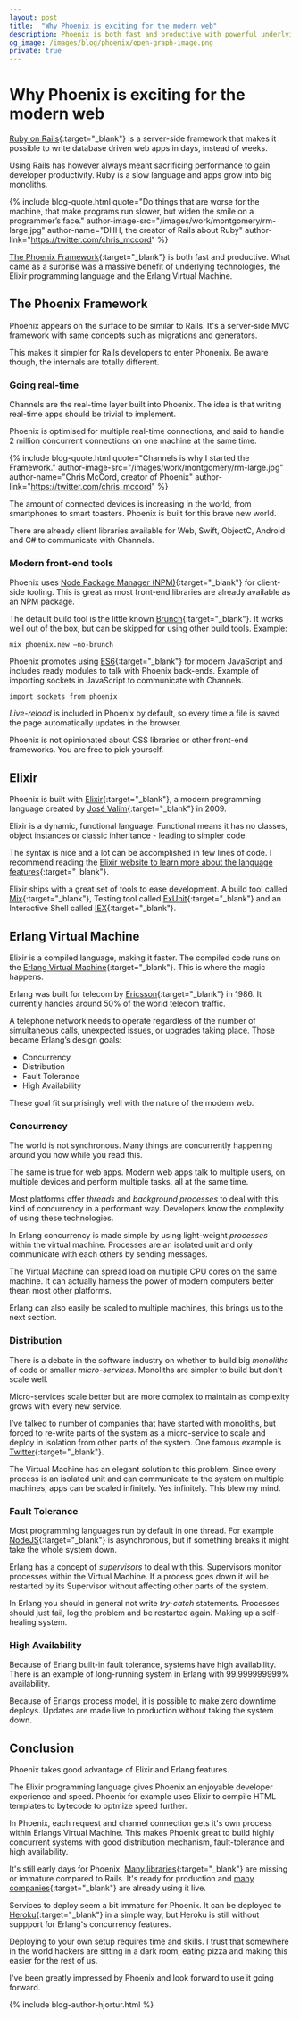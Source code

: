 ```yaml
---
layout: post
title:  "Why Phoenix is exciting for the modern web"
description: Phoenix is both fast and productive with powerful underlying technologies; Elixir & Erlang.
og_image: /images/blog/phoenix/open-graph-image.png
private: true
---
```


# Why Phoenix is exciting for the modern web

[Ruby on Rails](http://rubyonrails.org/){:target="_blank"} is a server-side framework that makes it possible to write database driven web apps in days, instead of weeks. 

Using Rails has however always meant sacrificing performance to gain developer productivity. Ruby is a slow language and apps grow into big monoliths. 

{% include blog-quote.html quote="Do things that are worse for the machine, that make programs run slower, but widen the smile on a programmer’s face." author-image-src="/images/work/montgomery/rm-large.jpg" author-name="DHH, the creator of Rails about Ruby" author-link="https://twitter.com/chris_mccord" %}

[The Phoenix Framework](http://www.phoenixframework.org/){:target="_blank"} is both fast and productive. What came as a surprise was a massive benefit of underlying technologies, the Elixir programming language and the Erlang Virtual Machine. 


## The Phoenix Framework 

Phoenix appears on the surface to be similar to Rails. It's a server-side MVC framework with same concepts such as migrations and  generators. 

This makes it simpler for Rails developers to enter Phonenix. Be aware though, the internals are totally different.

### Going real-time

Channels are the real-time layer built into Phoenix. The idea is that writing real-time apps should be trivial to implement. 

Phoenix is optimised for multiple real-time connections, and said to handle 2 million concurrent connections on one machine at the same time. 

{% include blog-quote.html quote="Channels is why I started the Framework." author-image-src="/images/work/montgomery/rm-large.jpg" author-name="Chris McCord, creator of Phoenix" author-link="https://twitter.com/chris_mccord" %}

The amount of connected devices is increasing in the world, from smartphones to smart toasters. Phoenix is built for this brave new world.

There are already client libraries available for Web, Swift, ObjectC, Android and C# to communicate with Channels.

### Modern front-end tools

Phoenix uses [Node Package Manager (NPM)](https://www.npmjs.com/){:target="_blank"} for client-side tooling. This is great as most front-end libraries are already available as an NPM package.

The default build tool is the little known [Brunch](http://brunch.io/){:target="_blank"}. It works well out of the box, but can be skipped for using other build tools. Example:

 ```mix phoenix.new —no-brunch```

Phoenix promotes using [ES6](https://babeljs.io/docs/learn-es2015/){:target="_blank"} for modern JavaScript and includes ready modules to talk with  Phoenix back-ends. Example of importing sockets in JavaScript to communicate with Channels.

 ```import sockets from phoenix```

*Live-reload* is included in Phoenix by default, so every time a file is saved the page automatically updates in the browser.

Phoenix is not opinionated about CSS libraries or other front-end frameworks. You are free to pick yourself.

## Elixir

Phoenix is built with [Elixir](http://elixir-lang.org/){:target="_blank"}, a modern programming language created by [José Valim](https://twitter.com/josevalim){:target="_blank"} in 2009. 

Elixir is a dynamic, functional language. Functional means it has no classes, object instances or classic inheritance - leading to simpler code.

The syntax is nice and a lot can be accomplished in few lines of code. I recommend reading the [Elixir website to learn more about the language features](http://elixir-lang.org/){:target="_blank"}. 

Elixir ships with a great set of tools to ease development. A build tool called [Mix](http://elixir-lang.org/getting-started/mix-otp/introduction-to-mix.html){:target="_blank"}, Testing tool called [ExUnit](http://elixir-lang.org/docs/stable/ex_unit/ExUnit.html){:target="_blank"} and an Interactive Shell called [IEX](http://elixir-lang.org/docs/stable/iex/IEx.html){:target="_blank"}.


## Erlang Virtual Machine

Elixir is a compiled language, making it faster. The compiled code runs on the [Erlang Virtual Machine](http://www.erlang.org/){:target="_blank"}. This is where the magic happens. 

Erlang was built for telecom by [Ericsson](https://www.ericsson.com/){:target="_blank"} in 1986. It currently handles around 50% of the world telecom traffic. 

A telephone network needs to operate regardless of the number of simultaneous calls, unexpected issues, or upgrades taking place. Those became Erlang’s design goals:

* Concurrency
* Distribution
* Fault Tolerance
* High Availability

These goal fit surprisingly well with the nature of the modern web. 


### Concurrency

The world is not synchronous. Many things are concurrently happening around you now while you read this. 

The same is true for web apps. Modern web apps talk to multiple users, on multiple devices and perform multiple tasks, all at the same time.

Most platforms offer *threads* and *background processes* to deal with this kind of concurrency in a performant way. Developers know the complexity of using these technologies.

In Erlang concurrency is made simple by using light-weight *processes* within the virtual machine. Processes are an isolated unit and only communicate with each others by sending messages.

The Virtual Machine can spread load on multiple CPU cores on the same machine. It can actually harness the power of modern computers better thean most other platforms. 

Erlang can also easily be scaled to multiple machines, this brings us to the next section. 


### Distribution

There is a debate in the software industry on whether to build big *monoliths* of code or smaller *micro-services*. Monoliths are simpler to build but don't scale well. 

Micro-services scale better but are more complex to maintain as complexity grows with every new service.

I’ve talked to number of companies that have started with monoliths, but forced to re-write parts of the system as a micro-service to scale and deploy in isolation from other parts of the system. One famous example is [Twitter](https://twitter.com/){:target="_blank"}.

The Virtual Machine has an elegant solution to this problem. Since every process is an isolated unit and can communicate to the system on multiple machines, apps can be scaled infinitely. Yes infinitely. This blew my mind.


### Fault Tolerance

Most programming languages run by default in one thread. For example [NodeJS](https://nodejs.org/en/){:target="_blank"} is asynchronous, but if something breaks it might take the whole system down.

Erlang has a concept of *supervisors* to deal with this. Supervisors monitor processes within the Virtual Machine. If a process goes down it will be restarted by its Supervisor without affecting other parts of the system. 

In Erlang you should in general not write *try-catch* statements. Processes should just fail, log the problem and be restarted again. Making up a self-healing system.


### High Availability

Because of Erlang built-in fault tolerance, systems have high availability. There is an example of long-running system in Erlang with 99.999999999% availability.

Because of Erlangs process model, it is possible to make zero downtime deploys. Updates are made live to production without taking the system down.

## Conclusion

Phoenix takes good advantage of Elixir and Erlang features.

The Elixir programming language gives Phoenix an enjoyable developer experience and speed. Phoenix for example uses Elixir to compile HTML templates to bytecode to optmize speed further.

In Phoenix, each request and channel connection gets it's own process within Erlangs Virtual Machine. This makes Phoenix great to build highly concurrent systems with good distribution mechanism, fault-tolerance and high availability.

It's still early days for Phoenix. [Many libraries](https://github.com/h4cc/awesome-elixir){:target="_blank"} are missing or immature compared to Rails. It's ready for production and [many companies](https://github.com/doomspork/elixir-companies){:target="_blank"} are already using it live. 

Services to deploy seem a bit immature for Phoenix. It can be deployed to [Heroku](https://www.heroku.com/){:target="_blank"} in a simple way, but Heroku is still without suppport for Erlang's concurrency features. 

Deploying to your own setup requires time and skills. I trust that somewhere in the world hackers are sitting in a dark room, eating pizza and making this easier for the rest of us.

I've been greatly impressed by Phoenix and look forward to use it going forward.

{% include blog-author-hjortur.html %}
